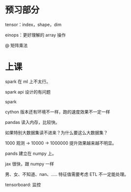 # 预习部分

tensor：index，shape，dim

einops：更好理解的 array 操作

@ 矩阵乘法


# 上课
spark 在 ml 上不太行。

spark api 设计的有问题

spark

cython 版本还有环境不一样，跑的速度效果不一定一样

pandas 读入内存，比较快。

如果特别大数据集读不进来？为什么要这么大数据集？

1000 观测 -> 10000 -> 1000000 提升效果越来越不明显。

pands 建立在 numpy 上。

jax 很快，跟 numpy 一样

男、女、不知道、nan、..... 特征值需要考虑
ETL 不一定能处理。

tensorboard: 监控